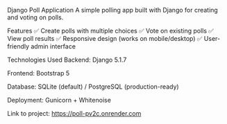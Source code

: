 Django Poll Application
A simple polling app built with Django for creating and voting on polls.

Features
✅ Create polls with multiple choices
✅ Vote on existing polls
✅ View poll results
✅ Responsive design (works on mobile/desktop)
✅ User-friendly admin interface

Technologies Used
Backend: Django 5.1.7

Frontend: Bootstrap 5

Database: SQLite (default) / PostgreSQL (production-ready)

Deployment: Gunicorn + Whitenoise

Link to project: https://poll-pv2c.onrender.com
